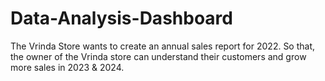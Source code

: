 # Data-Analysis-Dashboard
The Vrinda Store wants to create an annual sales report for 2022. So that, the owner of the Vrinda store can understand their customers and grow more sales in 2023 &amp; 2024.
